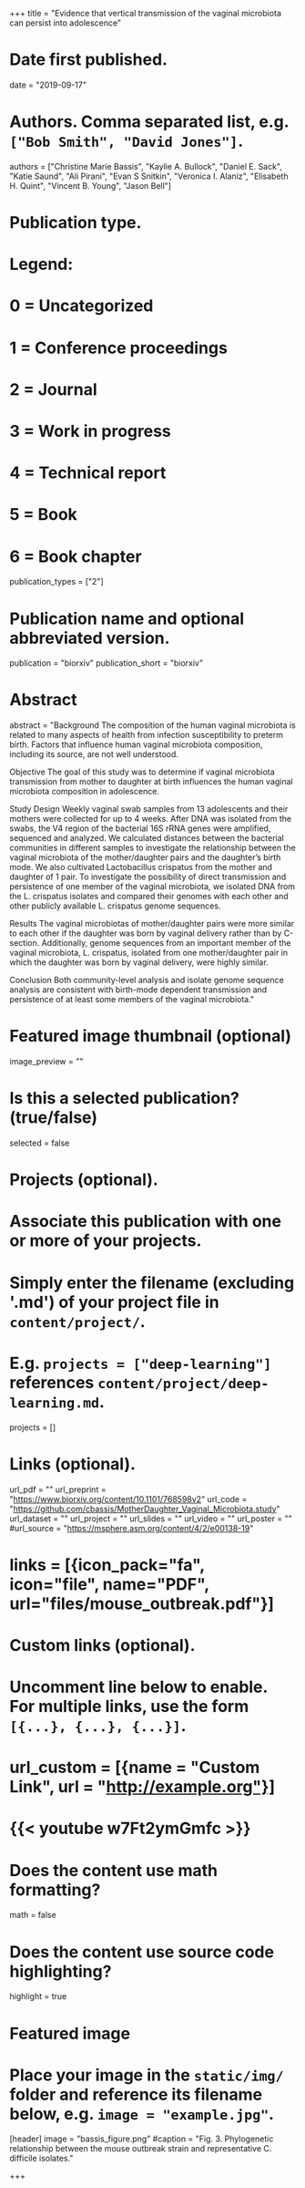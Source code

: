 +++
title = "Evidence that vertical transmission of the vaginal microbiota can persist into adolescence"

# Date first published.
date = "2019-09-17"

# Authors. Comma separated list, e.g. `["Bob Smith", "David Jones"]`.
authors = ["Christine Marie Bassis", "Kaylie A. Bullock", "Daniel E. Sack", "Katie Saund", "Ali Pirani", "Evan S Snitkin", "Veronica I. Alaniz", "Elisabeth H. Quint", "Vincent B. Young", "Jason Bell"]
# Publication type.
# Legend:
# 0 = Uncategorized
# 1 = Conference proceedings
# 2 = Journal
# 3 = Work in progress
# 4 = Technical report
# 5 = Book
# 6 = Book chapter
publication_types = ["2"]

# Publication name and optional abbreviated version.
publication = "biorxiv"
publication_short = "biorxiv"

# Abstract
abstract = "Background The composition of the human vaginal microbiota is related to many aspects of health from infection susceptibility to preterm birth. Factors that influence human vaginal microbiota composition, including its source, are not well understood.

Objective The goal of this study was to determine if vaginal microbiota transmission from mother to daughter at birth influences the human vaginal microbiota composition in adolescence.

Study Design Weekly vaginal swab samples from 13 adolescents and their mothers were collected for up to 4 weeks. After DNA was isolated from the swabs, the V4 region of the bacterial 16S rRNA genes were amplified, sequenced and analyzed. We calculated distances between the bacterial communities in different samples to investigate the relationship between the vaginal microbiota of the mother/daughter pairs and the daughter’s birth mode. We also cultivated Lactobacillus crispatus from the mother and daughter of 1 pair. To investigate the possibility of direct transmission and persistence of one member of the vaginal microbiota, we isolated DNA from the L. crispatus isolates and compared their genomes with each other and other publicly available L. crispatus genome sequences.

Results The vaginal microbiotas of mother/daughter pairs were more similar to each other if the daughter was born by vaginal delivery rather than by C-section. Additionally, genome sequences from an important member of the vaginal microbiota, L. crispatus, isolated from one mother/daughter pair in which the daughter was born by vaginal delivery, were highly similar.

Conclusion Both community-level analysis and isolate genome sequence analysis are consistent with birth-mode dependent transmission and persistence of at least some members of the vaginal microbiota."
# Featured image thumbnail (optional)
image_preview = ""

# Is this a selected publication? (true/false)
selected = false

# Projects (optional).
#   Associate this publication with one or more of your projects.
#   Simply enter the filename (excluding '.md') of your project file in `content/project/`.
#   E.g. `projects = ["deep-learning"]` references `content/project/deep-learning.md`.
projects = []

# Links (optional).
url_pdf = ""
url_preprint = "https://www.biorxiv.org/content/10.1101/768598v2"
url_code = "https://github.com/cbassis/MotherDaughter_Vaginal_Microbiota.study"
url_dataset = ""
url_project = ""
url_slides = ""
url_video = ""
url_poster = ""
#url_source = "https://msphere.asm.org/content/4/2/e00138-19"
# links = [{icon_pack="fa", icon="file", name="PDF", url="files/mouse_outbreak.pdf"}]

# Custom links (optional).
#   Uncomment line below to enable. For multiple links, use the form `[{...}, {...}, {...}]`.
# url_custom = [{name = "Custom Link", url = "http://example.org"}]
# {{< youtube w7Ft2ymGmfc >}}

# Does the content use math formatting?
math = false

# Does the content use source code highlighting?
highlight = true

# Featured image
# Place your image in the `static/img/` folder and reference its filename below, e.g. `image = "example.jpg"`.
[header]
image = "bassis_figure.png"
#caption = "Fig. 3. Phylogenetic relationship between the mouse outbreak strain and representative C. difficile isolates."

+++

